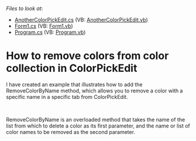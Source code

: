 <!-- default file list -->
*Files to look at*:

* [AnotherColorPickEdit.cs](./CS/Q445945/AnotherColorPickEdit.cs) (VB: [AnotherColorPickEdit.vb](./VB/Q445945/AnotherColorPickEdit.vb))
* [Form1.cs](./CS/Q445945/Form1.cs) (VB: [Form1.vb](./VB/Q445945/Form1.vb))
* [Program.cs](./CS/Q445945/Program.cs) (VB: [Program.vb](./VB/Q445945/Program.vb))
<!-- default file list end -->
# How to remove colors from color collection in ColorPickEdit


<p>I have created an example that illustrates how to add the RemoveColorByName method, which allows you to remove a color with a specific name in a specific tab from ColorPickEdit.</p><br />
<p>RemoveColorByName is an overloaded method that takes the name of the list from which to delete a color as its first parameter, and the name or list of color names to be removed as the second parameter.</p>

<br/>


